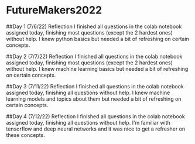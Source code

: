 # FutureMakers2022
##Day 1 (7/6/22) Reflection
I finished all questions in the colab notebook assigned today, finishing most questions (except the 2 hardest ones) without help. I knew python basics but needed a bit of refreshing on certain concepts. 

##Day 2 (7/7/22) Reflection
I finished all questions in the colab notebook assigned today, finishing most questions (except the 2 hardest ones) without help. I knew machine learning basics but needed a bit of refreshing on certain concepts. 

##Day 3 (7/11/22) Reflection
I finished all questions in the colab notebook assigned today, finishing all questions without help. I knew machine learning models and topics about them but needed a bit of refreshing on certain concepts. 

##Day 4 (7/12/22) Reflection 
I finished all questions in the colab notebook assigned today, finishing all questions without help. I'm familiar with tensorflow and deep neural networks and it was nice to get a refresher on these concepts.
